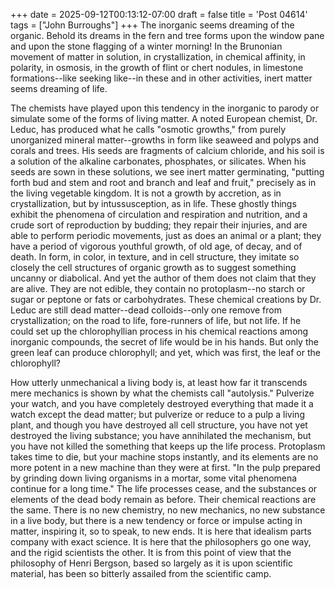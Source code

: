 +++
date = 2025-09-12T00:13:12-07:00
draft = false
title = 'Post 04614'
tags = ["John Burroughs"]
+++
The inorganic seems dreaming of the organic. Behold its dreams in the fern and tree forms upon the window pane and upon the stone flagging of a winter morning! In the Brunonian movement of matter in solution, in crystallization, in chemical affinity, in polarity, in osmosis, in the growth of flint or chert nodules, in limestone formations--like seeking like--in these and in other activities, inert matter seems dreaming of life.

The chemists have played upon this tendency in the inorganic to parody or simulate some of the forms of living matter. A noted European chemist, Dr. Leduc, has produced what he calls "osmotic growths," from purely unorganized mineral matter--growths in form like seaweed and polyps and corals and trees. His seeds are fragments of calcium chloride, and his soil is a solution of the alkaline carbonates, phosphates, or silicates. When his seeds are sown in these solutions, we see inert matter germinating, "putting forth bud and stem and root and branch and leaf and fruit," precisely as in the living vegetable kingdom. It is not a growth by accretion, as in crystallization, but by intussusception, as in life. These ghostly things exhibit the phenomena of circulation and respiration and nutrition, and a crude sort of reproduction by budding; they repair their injuries, and are able to perform periodic movements, just as does an animal or a plant; they have a period of vigorous youthful growth, of old age, of decay, and of death. In form, in color, in texture, and in cell structure, they imitate so closely the cell structures of organic growth as to suggest something uncanny or diabolical. And yet the author of them does not claim that they are alive. They are not edible, they contain no protoplasm--no starch or sugar or peptone or fats or carbohydrates. These chemical creations by Dr. Leduc are still dead matter--dead colloids--only one remove from crystallization; on the road to life, fore-runners of life, but not life. If he could set up the chlorophyllian process in his chemical reactions among inorganic compounds, the secret of life would be in his hands. But only the green leaf can produce chlorophyll; and yet, which was first, the leaf or the chlorophyll?

How utterly unmechanical a living body is, at least how far it transcends mere mechanics is shown by what the chemists call "autolysis." Pulverize your watch, and you have completely destroyed everything that made it a watch except the dead matter; but pulverize or reduce to a pulp a living plant, and though you have destroyed all cell structure, you have not yet destroyed the living substance; you have annihilated the mechanism, but you have not killed the something that keeps up the life process. Protoplasm takes time to die, but your machine stops instantly, and its elements are no more potent in a new machine than they were at first. "In the pulp prepared by grinding down living organisms in a mortar, some vital phenomena continue for a long time." The life processes cease, and the substances or elements of the dead body remain as before. Their chemical reactions are the same. There is no new chemistry, no new mechanics, no new substance in a live body, but there is a new tendency or force or impulse acting in matter, inspiring it, so to speak, to new ends. It is here that idealism parts company with exact science. It is here that the philosophers go one way, and the rigid scientists the other. It is from this point of view that the philosophy of Henri Bergson, based so largely as it is upon scientific material, has been so bitterly assailed from the scientific camp.
